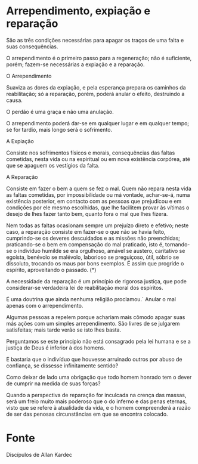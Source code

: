 # Arrependimento, expiação e reparação

São as três condições necessárias para apagar os traços de uma falta e suas consequências. 

O arrependimento é o primeiro passo para a regeneração; não é suficiente, porém; fazem-se necessárias a expiação e a reparação.

O Arrependimento

Suaviza as dores da expiação, e pela esperança prepara os caminhos da reabilitação; só a reparação, porém, poderá anular o efeito, destruindo a causa. 

O perdão é uma graça e não uma anulação.

O arrependimento poderá dar-se em qualquer lugar e em qualquer tempo; se for tardio, mais longo será o sofrimento. 

A Expiação

Consiste nos sofrimentos físicos e morais, consequências das faltas cometidas, nesta vida ou na espiritual ou em nova existência corpórea, até que se apaguem os vestígios da falta.

A Reparação

Consiste em fazer o bem a quem se fez o mal. Quem não repara nesta vida as faltas cometidas, por impossibilidade ou má vontade, achar-se-á, numa existência posterior, em contacto com as pessoas que prejudicou e em condições por ele mesmo escolhidas, que lhe facilitem provar às vítimas o desejo de lhes fazer tanto bem, quanto fora o mal que lhes fizera.

Nem todas as faltas ocasionam sempre um prejuízo direto e efetivo; neste caso, a reparação consiste em fazer-se o que não se havia feito, cumprindo-se os deveres descuidados e as missões não preenchidas; praticando-se o bem em compensação do mal praticado, isto é, tornando- se o indivíduo humilde se era orgulhoso, amável se austero, caritativo se egoísta, benévolo se malévolo, laborioso se preguiçoso, útil, sóbrio se dissoluto, trocando os maus por bons exemplos. É assim que progride o espírito, aproveitando o passado. (*)

A necessidade da reparação é um princípio de rigorosa justiça, que pode considerar-se verdadeira lei de reabilitação moral dos espíritos.

É uma doutrina que ainda nenhuma religião proclamou.`
Anular o mal apenas com o arrependimento. 

Algumas pessoas a repelem porque achariam mais cômodo apagar suas más ações com um simples arrependimento. São livres de se julgarem satisfeitas; mais tarde verão se isto lhes basta.

Perguntamos se este princípio não está consagrado pela lei humana e se a justiça de Deus é inferior à dos homens.

E bastaria que o indivíduo que houvesse arruinado outros por abuso de confiança, se dissesse infinitamente sentido? 

Como deixar de lado uma obrigação que todo homem honrado tem o dever de cumprir na medida de suas forças?

Quando a perspectiva de reparação for inculcada na crença das massas, será um freio muito mais poderoso que o do inferno e das penas eternas, visto que se refere à atualidade da vida, e o homem compreenderá a razão de ser das penosas circunstâncias em que se encontra colocado.

# Fonte
Discípulos de Allan Kardec
